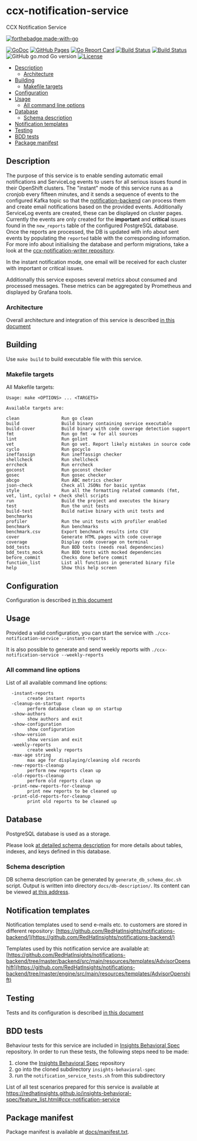 # ccx-notification-service
CCX Notification Service

[![forthebadge made-with-go](http://ForTheBadge.com/images/badges/made-with-go.svg)](https://go.dev/)

[![GoDoc](https://godoc.org/github.com/RedHatInsights/ccx-notification-service?status.svg)](https://godoc.org/github.com/RedHatInsights/ccx-notification-service)
[![GitHub Pages](https://img.shields.io/badge/%20-GitHub%20Pages-informational)](https://redhatinsights.github.io/ccx-notification-service/)
[![Go Report Card](https://goreportcard.com/badge/github.com/RedHatInsights/ccx-notification-service)](https://goreportcard.com/report/github.com/RedHatInsights/ccx-notification-service)
[![Build Status](https://ci.ext.devshift.net/buildStatus/icon?job=RedHatInsights-ccx-notification-service-gh-build-master)](https://ci.ext.devshift.net/job/RedHatInsights-ccx-notification-service-gh-build-master/)
[![Build Status](https://travis-ci.com/RedHatInsights/ccx-notification-service.svg?branch=master)](https://travis-ci.com/RedHatInsights/ccx-notification-service)
![GitHub go.mod Go version](https://img.shields.io/github/go-mod/go-version/RedHatInsights/ccx-notification-service)
[![License](https://img.shields.io/badge/license-Apache-blue)](https://github.com/RedHatInsights/ccx-notification-service/blob/master/LICENSE)

<!-- vim-markdown-toc GFM -->

* [Description](#description)
    * [Architecture](#architecture)
* [Building](#building)
    * [Makefile targets](#makefile-targets)
* [Configuration](#configuration)
* [Usage](#usage)
    * [All command line options](#all-command-line-options)
* [Database](#database)
    * [Schema description](#schema-description)
* [Notification templates](#notification-templates)
* [Testing](#testing)
* [BDD tests](#bdd-tests)
* [Package manifest](#package-manifest)

<!-- vim-markdown-toc -->

## Description

The purpose of this service is to enable sending automatic email notifications
and ServiceLog events to users for all serious issues found in their OpenShift
clusters. The "instant" mode of this service runs as a cronjob every fifteen
minutes, and it sends a sequence of events to the configured Kafka topic so
that the
[notification-backend](https://github.com/RedHatInsights/notifications-backend)
can process them and create email notifications based on the provided events.
Additionally ServiceLog events are created, these can be displayed on cluster
pages. Currently the events are only created for the **important** and
**critical** issues found in the `new_reports` table of the configured
PostgreSQL database. Once the reports are processed, the DB is updated with
info about sent events by populating the `reported` table with the
corresponding information. For more info about initialising the database and
perform migrations, take a look at the [ccx-notification-writer
repository](https://github.com/RedHatInsights/ccx-notification-writer).

In the instant notification mode, one email will be received for each cluster
with important or critical issues.

Additionally this service exposes several metrics about consumed and
processed messages. These metrics can be aggregated by Prometheus and
displayed by Grafana tools.

### Architecture

Overall architecture and integration of this service is described
[in this document](https://redhatinsights.github.io/ccx-notification-service/architecture.html)

## Building

Use `make build` to build executable file with this service.

### Makefile targets

All Makefile targets:

```
Usage: make <OPTIONS> ... <TARGETS>

Available targets are:

clean                Run go clean
build                Build binary containing service executable
build-cover          Build binary with code coverage detection support
fmt                  Run go fmt -w for all sources
lint                 Run golint
vet                  Run go vet. Report likely mistakes in source code
cyclo                Run gocyclo
ineffassign          Run ineffassign checker
shellcheck           Run shellcheck
errcheck             Run errcheck
goconst              Run goconst checker
gosec                Run gosec checker
abcgo                Run ABC metrics checker
json-check           Check all JSONs for basic syntax
style                Run all the formatting related commands (fmt, vet, lint, cyclo) + check shell scripts
run                  Build the project and executes the binary
test                 Run the unit tests
build-test           Build native binary with unit tests and benchmarks
profiler             Run the unit tests with profiler enabled
benchmark            Run benchmarks
benchmark.csv        Export benchmark results into CSV
cover                Generate HTML pages with code coverage
coverage             Display code coverage on terminal
bdd_tests            Run BDD tests (needs real dependencies)
bdd_tests_mock       Run BDD tests with mocked dependencies
before_commit        Checks done before commit
function_list        List all functions in generated binary file
help                 Show this help screen
```

## Configuration

Configuration is described
[in this document](https://redhatinsights.github.io/ccx-notification-service/configuration.html)

## Usage

Provided a valid configuration, you can start the service with `./ccx-notification-service --instant-reports` 

It is also possible to generate and send weekly reports with `./ccx-notification-service --weekly-reports`

### All command line options

List of all available command line options:

```
  -instant-reports
        create instant reports
  -cleanup-on-startup
        perform database clean up on startup
  -show-authors
        show authors and exit
  -show-configuration
        show configuration
  -show-version
        show version and exit
  -weekly-reports
        create weekly reports
  -max-age string
        max age for displaying/cleaning old records
  -new-reports-cleanup
        perform new reports clean up
  -old-reports-cleanup
        perform old reports clean up
  -print-new-reports-for-cleanup
        print new reports to be cleaned up
  -print-old-reports-for-cleanup
        print old reports to be cleaned up
```

## Database

PostgreSQL database is used as a storage.

Please look [at detailed schema
description](https://redhatinsights.github.io/ccx-notification-service/db-description/)
for more details about tables, indexes, and keys defined in this database.

### Schema description

DB schema description can be generated by `generate_db_schema_doc.sh` script.
Output is written into directory `docs/db-description/`. Its content can be
viewed [at this
address](https://redhatinsights.github.io/ccx-notification-service/db-description/).

## Notification templates

Notification templates used to send e-mails etc. to customers are stored in different repository:
[https://github.com/RedHatInsights/notifications-backend/](https://github.com/RedHatInsights/notifications-backend/)

Templates used by this notification service are available at:
[https://github.com/RedHatInsights/notifications-backend/tree/master/backend/src/main/resources/templates/AdvisorOpenshift](https://github.com/RedHatInsights/notifications-backend/tree/master/engine/src/main/resources/templates/AdvisorOpenshift)

## Testing

Tests and its configuration is described [in this document](https://redhatinsights.github.io/ccx-notification-service/testing.html)



## BDD tests

Behaviour tests for this service are included in [Insights Behavioral
Spec](https://github.com/RedHatInsights/insights-behavioral-spec) repository.
In order to run these tests, the following steps need to be made:

1. clone the [Insights Behavioral Spec](https://github.com/RedHatInsights/insights-behavioral-spec) repository
1. go into the cloned subdirectory `insights-behavioral-spec`
1. run the `notification_service_tests.sh` from this subdirectory

List of all test scenarios prepared for this service is available at
<https://redhatinsights.github.io/insights-behavioral-spec/feature_list.html#ccx-notification-service>



## Package manifest

Package manifest is available at [docs/manifest.txt](docs/manifest.txt).
